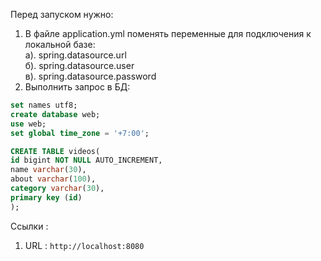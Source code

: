 Перед запуском нужно:
1. В файле application.yml поменять переменные для подключения к локальной базе: <br>
   a). spring.datasource.url <br>
   б). spring.datasource.user <br>
   в). spring.datasource.password <br>
2. Выполнить запрос в БД:
``` sql
set names utf8;
create database web;
use web;
set global time_zone = '+7:00';

CREATE TABLE videos(
id bigint NOT NULL AUTO_INCREMENT,
name varchar(30),
about varchar(100),
category varchar(30),
primary key (id)
);
```
 
Ссылки :
1. URL : `http://localhost:8080`


